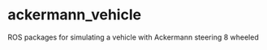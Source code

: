 ackermann_vehicle
=================

ROS packages for simulating a vehicle with Ackermann steering 8 wheeled
